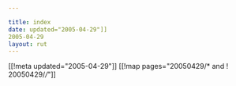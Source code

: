 ```yaml
---

title: index
date: updated="2005-04-29"]]
2005-04-29
layout: rut
---
```


[[!meta updated="2005-04-29"]]
[[!map pages="20050429/* and ! 20050429/*/*"]]

